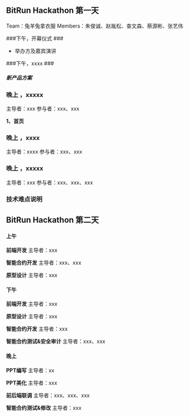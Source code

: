 ## BitRun Hackathon 第一天
Team：兔羊兔拿衣服
Members：朱俊诚、赵胤松、查文森、蔡源彬、张艺伟

###下午，开幕仪式 ###
- 举办方及嘉宾演讲

###下午，xxxx ###
##### 新产品方案


### 晚上 ，xxxxx ###
主导者：xxx
参与者：xxx、xxx

**1、首页**

### 晚上 ，xxxx ###
主导者：xxxx
参与者：xxx、xxx

   
### 晚上 ，xxxxx ###
主导者：xxx
参与者：xxx、xxx、xxx

### 技术难点说明

## BitRun Hackathon 第二天
####  上午
 **前端开发**
主导者：xxx

 **智能合约开发**
主导者：xxx、xxx

 **原型设计**
主导者：xxx

####  下午
 **前端开发**
主导者：xxx

 **原型设计**
主导者：xxx 

 **智能合约开发**
主导者：xxx

 **智能合约测试&安全审计**
主导者：xxx、xxx

####  晚上
 **PPT编写**
主导者：xx 

 **PPT美化**
主导者：xxx 

 **前后端联调**
主导者：xxx、xxx、xxx

 **智能合约测试&修改**
主导者：xxx
